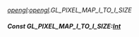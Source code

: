 _[opengl](../../modules/opengl/opengl-module.md):[opengl](../../modules/opengl/opengl-module.md).GL\_PIXEL\_MAP\_I\_TO\_I\_SIZE_
##### Const GL\_PIXEL\_MAP\_I\_TO\_I\_SIZE:[Int](../../modules/wonkey/wonkey-types-int.md)
